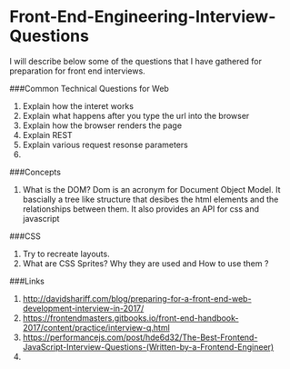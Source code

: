 # Front-End-Engineering-Interview-Questions

I will describe below some of the questions that I have gathered for preparation for front end interviews.

###Common Technical Questions for Web
1. Explain how the interet works
2. Explain what happens after you type the url into the browser
3. Explain how the browser renders the page
4. Explain REST
5. Explain various request resonse parameters
6. 

###Concepts
1. What is the DOM? 
Dom is an acronym for Document Object Model. It bascially a tree like structure that desibes the html elements and the relationships between them. It also provides an API for css and javascript


###CSS
1. Try to recreate layouts. 
2. What are CSS Sprites? Why they are used and How to use them ? 

###Links
1. http://davidshariff.com/blog/preparing-for-a-front-end-web-development-interview-in-2017/
2. https://frontendmasters.gitbooks.io/front-end-handbook-2017/content/practice/interview-q.html
3. https://performancejs.com/post/hde6d32/The-Best-Frontend-JavaScript-Interview-Questions-(Written-by-a-Frontend-Engineer)
4. 




